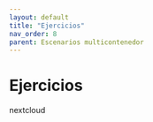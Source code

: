 ```yaml
---
layout: default
title: "Ejercicios"
nav_order: 8
parent: Escenarios multicontenedor
---
```


# Ejercicios 

nextcloud